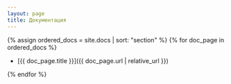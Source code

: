 ```yaml
---
layout: page
title: Документация
---
```


{% assign ordered_docs = site.docs | sort: "section" %}
{% for doc_page in ordered_docs %}

  * [{{ doc_page.title }}]({{ doc_page.url | relative_url }})

{% endfor %}
